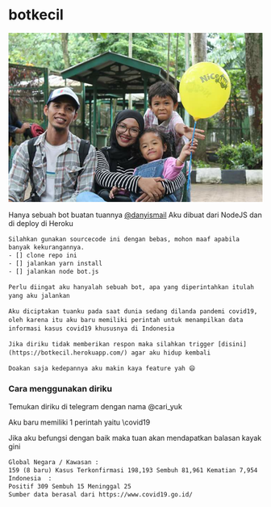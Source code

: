 # botkecil

![](./foto-keluarga.jpg)

Hanya sebuah bot buatan tuannya [@danyismail](https://t.me/danyismail)
Aku dibuat dari NodeJS dan di deploy di Heroku
```
Silahkan gunakan sourcecode ini dengan bebas, mohon maaf apabila banyak kekurangannya.
- [] clone repo ini
- [] jalankan yarn install 
- [] jalankan node bot.js
```

`Perlu diingat aku hanyalah sebuah bot, apa yang diperintahkan itulah yang aku jalankan`

`Aku diciptakan tuanku pada saat dunia sedang dilanda pandemi covid19, oleh karena itu aku baru memiliki perintah untuk menampilkan data informasi kasus covid19 khususnya di Indonesia`

`Jika diriku tidak memberikan respon maka silahkan trigger [disini](https://botkecil.herokuapp.com/) agar aku hidup kembali`

`Doakan saja kedepannya aku makin kaya feature yah 😄`

### Cara menggunakan diriku

Temukan diriku di telegram dengan nama @cari_yuk

Aku baru memiliki 1 perintah yaitu \covid19

Jika aku befungsi dengan baik maka tuan akan mendapatkan balasan kayak gini 

```
Global Negara / Kawasan : 
159 (8 baru) Kasus Terkonfirmasi 198,193 Sembuh 81,961 Kematian 7,954
Indonesia  : 
Positif 309 Sembuh 15 Meninggal 25
Sumber data berasal dari https://www.covid19.go.id/
```




